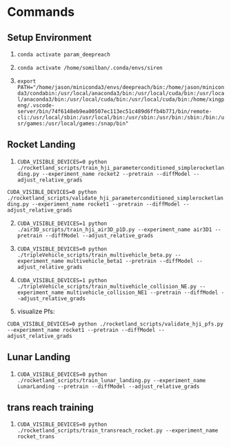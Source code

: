 # Commands

## Setup Environment

1. `conda activate param_deepreach`

2. `conda activate /home/somilban/.conda/envs/siren`

3. `export PATH="/home/jason/miniconda3/envs/deepreach/bin:/home/jason/miniconda3/condabin:/usr/local/anaconda3/bin:/usr/local/cuda/bin:/usr/local/anaconda3/bin:/usr/local/cuda/bin:/usr/local/cuda/bin:/home/xingpeng/.vscode-server/bin/74f6148eb9ea00507ec113ec51c489d6ffb4b771/bin/remote-cli:/usr/local/sbin:/usr/local/bin:/usr/sbin:/usr/bin:/sbin:/bin:/usr/games:/usr/local/games:/snap/bin"`


## Rocket Landing

1. `CUDA_VISIBLE_DEVICES=0 python ./rocketland_scripts/train_hji_parameterconditioned_simplerocketlanding.py --experiment_name rocket2 --pretrain --diffModel --adjust_relative_grads`

`CUDA_VISIBLE_DEVICES=0 python ./rocketland_scripts/validate_hji_parameterconditioned_simplerocketlanding.py --experiment_name rocket1 --pretrain --diffModel --adjust_relative_grads`

2. `CUDA_VISIBLE_DEVICES=1 python ./air3D_scripts/train_hji_air3D_p1D.py --experiment_name air3D1 --pretrain --diffModel --adjust_relative_grads`

3. `CUDA_VISIBLE_DEVICES=0 python ./tripleVehicle_scripts/train_multivehicle_beta.py --experiment_name multivehicle_beta1 --pretrain --diffModel --adjust_relative_grads`

4. `CUDA_VISIBLE_DEVICES=1 python ./tripleVehicle_scripts/train_multivehicle_collision_NE.py --experiment_name multivehicle_collision_NE1 --pretrain --diffModel --adjust_relative_grads`

5. visualize Pfs:

`CUDA_VISIBLE_DEVICES=0 python ./rocketland_scripts/validate_hji_pfs.py --experiment_name rocket1 --pretrain --diffModel --adjust_relative_grads`

## Lunar Landing
1. `CUDA_VISIBLE_DEVICES=0 python ./rocketland_scripts/train_lunar_landing.py --experiment_name LunarLanding --pretrain --diffModel --adjust_relative_grads`

## trans reach training

1. `CUDA_VISIBLE_DEVICES=0 python ./rocketland_scripts/train_transreach_rocket.py --experiment_name rocket_trans`
